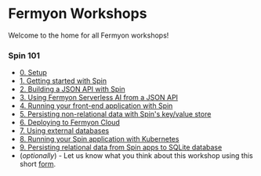 # Fermyon Workshops

Welcome to the home for all Fermyon workshops!

### Spin 101

- [0. Setup](./spin/00-setup.md)
- [1. Getting started with Spin](./spin/01-getting-started.md)
- [2. Building a JSON API with Spin](./spin/02-json-api.md)
- [3. Using Fermyon Serverless AI from a JSON API](./spin/03-spin-ai.md)
- [4. Running your front-end application with Spin](./spin/04-frontend.md)
- [5. Persisting non-relational data with Spin's key/value store](./spin/05-spin-kv.md)
- [6. Deploying to Fermyon Cloud](./spin/06-deploy-fermyon-cloud.md)
- [7. Using external databases](./spin/07-external-db.md)
- [8. Running your Spin application with Kubernetes](./spin/08-kubernetes.md)
- [9. Persisting relational data from Spin apps to SQLite database](./spin/09-spin-sqlite.md)
- (_optionally_) - Let us know what you think about this workshop using this short [form](https://form.typeform.com/to/RK08OLSy).
